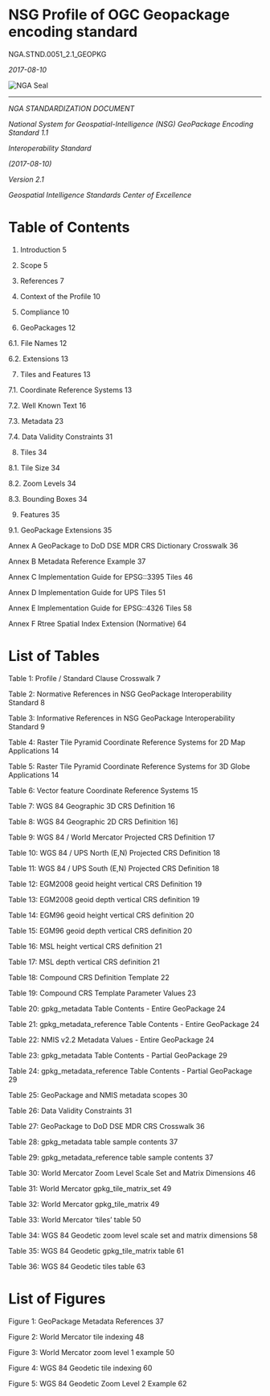 # NSG Profile of OGC Geopackage encoding standard

NGA.STND.0051_2.1_GEOPKG



*2017-08-10*



![NGA Seal](https://github.com/royrathbun/nsg_geopkg/blob/master/media/image1.jpeg)

___________________________________________________________________



*NGA STANDARDIZATION DOCUMENT*



*National System for Geospatial-Intelligence (NSG) GeoPackage Encoding Standard 1.1*



*Interoperability Standard*

*(2017-08-10)*

*Version 2.1*

*Geospatial Intelligence Standards Center of Excellence*

# Table of Contents



1. Introduction 5

2. Scope 5

3. References 7

4. Context of the Profile 10

5. Compliance 10

6. GeoPackages 12

6.1. File Names 12

6.2. Extensions 13

7. Tiles and Features 13

7.1. Coordinate Reference Systems 13

7.2. Well Known Text 16

7.3. Metadata 23

7.4. Data Validity Constraints 31

8. Tiles 34

8.1. Tile Size 34

8.2. Zoom Levels 34

8.3. Bounding Boxes 34

9. Features 35

9.1. GeoPackage Extensions 35

Annex A GeoPackage to DoD DSE MDR CRS Dictionary Crosswalk 36

Annex B Metadata Reference Example 37

Annex C Implementation Guide for EPSG::3395 Tiles 46

Annex D Implementation Guide for UPS Tiles 51

Annex E Implementation Guide for EPSG::4326 Tiles 58

Annex F Rtree Spatial Index Extension (Normative) 64

# List of Tables 

Table 1: Profile / Standard Clause Crosswalk 7

Table 2: Normative References in NSG GeoPackage Interoperability Standard 8

Table 3: Informative References in NSG GeoPackage Interoperability Standard 9

Table 4: Raster Tile Pyramid Coordinate Reference Systems for 2D Map Applications 14

Table 5: Raster Tile Pyramid Coordinate Reference Systems for 3D Globe Applications 14

Table 6: Vector feature Coordinate Reference Systems 15

Table 7: WGS 84 Geographic 3D CRS Definition 16

Table 8: WGS 84 Geographic 2D CRS Definition 16]

Table 9: WGS 84 / World Mercator Projected CRS Definition 17

Table 10: WGS 84 / UPS North (E,N) Projected CRS Definition 18

Table 11: WGS 84 / UPS South (E,N) Projected CRS Definition 18

Table 12: EGM2008 geoid height vertical CRS Definition 19

Table 13: EGM2008 geoid depth vertical CRS definition 19

Table 14: EGM96 geoid height vertical CRS definition 20

Table 15: EGM96 geoid depth vertical CRS definition 20

Table 16: MSL height vertical CRS definition 21

Table 17: MSL depth vertical CRS definition 21

Table 18: Compound CRS Definition Template 22

Table 19: Compound CRS Template Parameter Values 23

Table 20: gpkg_metadata Table Contents - Entire GeoPackage 24

Table 21: gpkg_metadata_reference Table Contents - Entire GeoPackage 24

Table 22: NMIS v2.2 Metadata Values - Entire GeoPackage 24

Table 23: gpkg_metadata Table Contents - Partial GeoPackage 29

Table 24: gpkg_metadata_reference Table Contents - Partial GeoPackage 29

Table 25: GeoPackage and NMIS metadata scopes 30

Table 26: Data Validity Constraints 31

Table 27: GeoPackage to DoD DSE MDR CRS Crosswalk 36

Table 28: gpkg_metadata table sample contents 37

Table 29: gpkg_metadata_reference table sample contents 37

Table 30: World Mercator Zoom Level Scale Set and Matrix Dimensions 46

Table 31: World Mercator gpkg_tile_matrix_set 49

Table 32: World Mercator gpkg_tile_matrix 49

Table 33: World Mercator ‘tiles’ table 50

Table 34: WGS 84 Geodetic zoom level scale set and matrix dimensions 58

Table 35: WGS 84 Geodetic gpkg_tile_matrix table 61

Table 36: WGS 84 Geodetic tiles table 63

# List of Figures

Figure 1: GeoPackage Metadata References 37

Figure 2: World Mercator tile indexing 48

Figure 3: World Mercator zoom level 1 example 50

Figure 4: WGS 84 Geodetic tile indexing 60

Figure 5: WGS 84 Geodetic Zoom Level 2 Example 62
